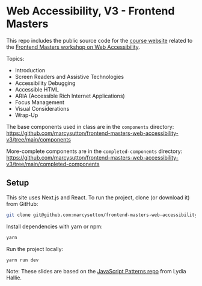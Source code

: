
# Web Accessibility, V3 - Frontend Masters

This repo includes the public source code for the [course website](https://web-accessibility-v3.vercel.app/) related to the [Frontend Masters workshop on Web Accessibility](https://frontendmasters.com/courses/web-accessibility-v3/).

Topics:

- Introduction
- Screen Readers and Assistive Technologies
- Accessibility Debugging
- Accessible HTML
- ARIA (Accessible Rich Internet Applications)
- Focus Management
- Visual Considerations
- Wrap-Up

The base components used in class are in the `components` directory: https://github.com/marcysutton/frontend-masters-web-accessibility-v3/tree/main/components

More-complete components are in the `completed-components` directory: https://github.com/marcysutton/frontend-masters-web-accessibility-v3/tree/main/completed-components

## Setup

This site uses Next.js and React. To run the project, clone (or download it) from GitHub:

```sh
git clone git@github.com:marcysutton/frontend-masters-web-accessibility-v3.git
```

Install dependencies with yarn or npm:

```sh
yarn
```

Run the project locally:

```sh
yarn run dev
```

Note: These slides are based on the [JavaScript Patterns repo](https://github.com/lydiahallie/javascript-react-patterns) from Lydia Hallie.
